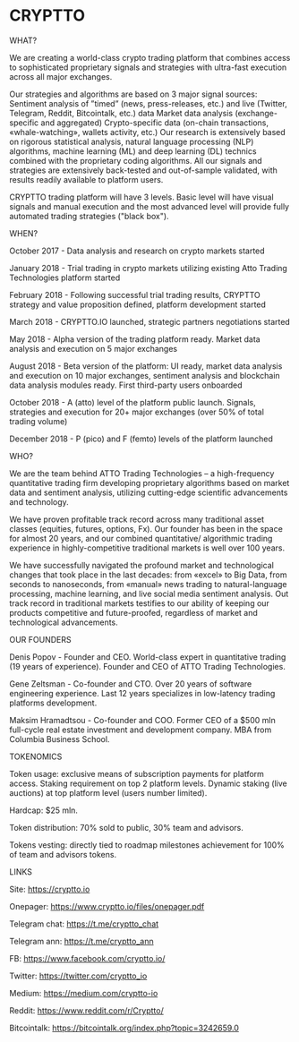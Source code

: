 # CRYPTTO

WHAT?

We are creating a world-class crypto trading platform that combines access to sophisticated proprietary signals and strategies with ultra-fast execution across all major exchanges.

Our strategies and algorithms are based on 3 major signal sources:
Sentiment analysis of ”timed” (news, press-releases, etc.) and live (Twitter, Telegram, Reddit, Bitcointalk, etc.) data
Market data analysis (exchange-specific and aggregated)
Crypto-specific data (on-chain transactions, «whale-watching», wallets activity, etc.)
Our research is extensively based on rigorous statistical analysis, natural language processing (NLP) algorithms, machine learning (ML) and deep learning (DL) technics combined with the proprietary coding algorithms. All our signals and strategies are extensively back-tested and out-of-sample validated, with results readily available to platform users.

CRYPTTO trading platform will have 3 levels.
Basic level will have visual signals and manual execution and the most advanced level will provide fully automated trading strategies ("black box").


WHEN?

October 2017 - Data analysis and research on crypto markets started

January 2018 - Trial trading in crypto markets utilizing existing Atto Trading Technologies platform started

February 2018 - Following successful trial trading results, CRYPTTO strategy and value proposition defined, platform development started

March 2018 - CRYPTTO.IO launched, strategic partners negotiations started

May 2018 - Alpha version of the trading platform ready. Market data analysis and execution on 5 major exchanges

August 2018 - Beta version of the platform: UI ready, market data analysis and execution on 10 major exchanges, sentiment analysis and blockchain data analysis modules ready. First third-party users onboarded

October 2018 - A (atto) level of the platform public launch. Signals, strategies and execution for 20+ major exchanges (over 50% of total trading volume)

December 2018 - P (pico) and F (femto) levels of the platform launched


WHO?

We are the team behind ATTO Trading Technologies – a high-frequency quantitative trading firm developing proprietary algorithms based on market data and sentiment analysis, utilizing cutting-edge scientific advancements and technology.

We have proven profitable track record across many traditional asset classes (equities, futures, options, Fx). Our founder has been in the space for almost 20 years, and our combined quantitative/ algorithmic trading experience in highly-competitive traditional markets is well over 100 years.

We have successfully navigated the profound market and technological changes that took place in the last decades: from «excel» to Big Data, from seconds to nanoseconds, from «manual» news trading to natural-language processing, machine learning, and live social media sentiment analysis. Out track record in traditional markets testifies to our ability of keeping our products competitive and future-proofed, regardless of market and technological advancements.

OUR FOUNDERS

Denis Popov - Founder and CEO. World-class expert in quantitative trading (19 years of experience). Founder and CEO of ATTO Trading Technologies.

Gene Zeltsman - Co-founder and CTO. Over 20 years of software engineering experience. Last 12 years specializes in low-latency trading platforms development.

Maksim Hramadtsou - Co-founder and COO. Former CEO of a $500 mln full-cycle real estate investment and development company. MBA from Columbia Business School.


TOKENOMICS

Token usage: exclusive means of subscription payments for platform access. Staking requirement on top 2 platform levels. Dynamic staking (live auctions) at top platform level (users number limited).

Hardcap: $25 mln.

Token distribution: 70% sold to public, 30% team and advisors.

Tokens vesting: directly tied to roadmap milestones achievement for 100% of team and advisors tokens.


LINKS

Site: https://cryptto.io

Onepager: https://www.cryptto.io/files/onepager.pdf

Telegram chat: https://t.me/cryptto_chat

Telegram ann:  https://t.me/cryptto_ann

FB: https://www.facebook.com/cryptto.io/

Twitter: https://twitter.com/cryptto_io

Medium: https://medium.com/cryptto-io

Reddit: https://www.reddit.com/r/Cryptto/

Bitcointalk: https://bitcointalk.org/index.php?topic=3242659.0
